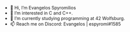 - 👋 Hi, I’m Evangelos Spyromilios
- 👀 I’m interested in C and C++.
- 🌱 I’m currently studying programming at 42 Wolfsburg.
- 📫 Reach me on Discord: Evangelos | espyromi#1585
